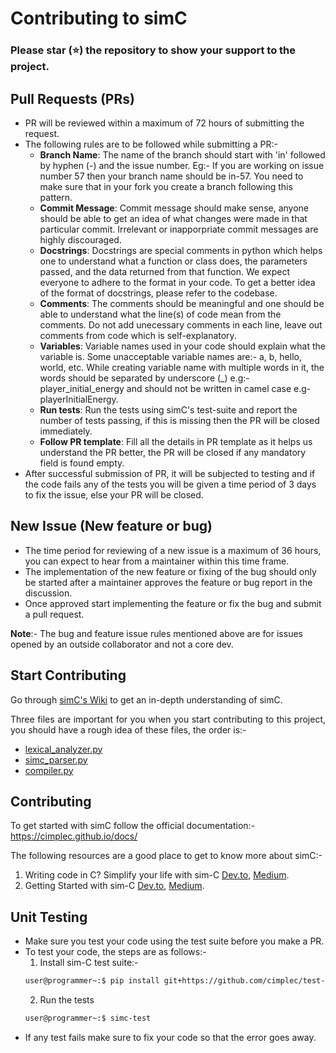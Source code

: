# Contributing to simC   

### Please star (⭐) the repository to show your support to the project.    

## Pull Requests (PRs)

- PR will be reviewed within a maximum of 72 hours of submitting the request.
- The following rules are to be followed while submitting a PR:-
	- <strong>Branch Name</strong>: The name of the branch should start with 'in' followed by hyphen (-) and the issue number. Eg:- If you are working on issue number 57 then your branch name should be in-57. You need to make sure that in your fork you create a branch following this pattern.
	- <strong>Commit Message</strong>: Commit message should make sense, anyone should be able to get an idea of what changes were made in that particular commit. Irrelevant or inapporpriate commit messages are highly discouraged.
	- <strong>Docstrings</strong>: Docstrings are special comments in python which helps one to understand what a function or class does, the parameters passed, and the data returned from that function. We expect everyone to adhere to the format in your code. To get a better idea of the format of docstrings, please refer to the codebase.
	- <strong>Comments</strong>: The comments should be meaningful and one should be able to understand what the line(s) of code mean from the comments. Do not add unecessary comments in each line, leave out comments from code which is self-explanatory. 
	- <strong>Variables</strong>: Variable names used in your code should explain what the variable is. Some unacceptable variable names are:- a, b, hello, world, etc.  While creating variable name with multiple words in it, the words should be separated by underscore (_) e.g:- player_initial_energy and should not be written in camel case e.g- playerInitialEnergy.
	- <strong>Run tests</strong>: Run the tests using simC's test-suite and report the number of tests passing, if this is missing then the PR will be closed immediately.
	- <strong>Follow PR template</strong>: Fill all the details in PR template as it helps us understand the PR better, the PR will be closed if any mandatory field is found empty.
- After successful submission of PR, it will be subjected to testing and if the code fails any of the tests you will be given a time period of 3 days to fix the issue, else your PR will be closed.

## New Issue (New feature or bug)

- The time period for reviewing of a new issue is a maximum of 36 hours, you can expect to hear from a maintainer within this time frame.
- The implementation of the new feature or fixing of the bug should only be started after a maintainer approves the feature or bug report in the discussion. 
- Once approved start implementing the feature or fix the bug and submit a pull request.

<strong>Note</strong>:- The bug and feature issue rules mentioned above are for issues opened by an outside collaborator and not a core dev.

## Start Contributing

<p align="justify">Go through <a href="https://github.com/cimplec/sim-c/wiki/">simC's Wiki</a> to get an in-depth understanding of simC.</p>

<p align="justify">Three files are important for you when you start contributing to this project, you should have a rough idea of these files, the order is:-</p>

- [lexical_analyzer.py](https://github.com/cimplec/sim-c/blob/master/simc/lexical_analyzer.py)
- [simc_parser.py](https://github.com/cimplec/sim-c/blob/master/simc/parser/simc_parser.py)
- [compiler.py](https://github.com/cimplec/sim-c/blob/master/simc/compiler.py)


## Contributing
<span id="contribute"></span>
To get started with simC follow the official documentation:- https://cimplec.github.io/docs/

The following resources are a good place to get to know more about simC:-

1) Writing code in C? Simplify your life with sim-C <a href="https://dev.to/cimplec/writing-code-in-c-simplify-your-life-with-sim-c-2dkj">Dev.to</a>, <a href="https://medium.com/oss-build/writing-code-in-c-simplify-your-life-with-sim-c-9dd98f882bf8">Medium</a>.
2) Getting Started with sim-C <a href="https://dev.to/cimplec/getting-started-with-sim-c-4iek">Dev.to</a>, <a href="https://medium.com/oss-build/getting-started-with-sim-c-1397ee539877">Medium</a>.

## Unit Testing

- Make sure you test your code using the test suite before you make a PR. 
- To test your code, the steps are as follows:-
	1) Install sim-C test suite:-
	```bash
	user@programmer~:$ pip install git+https://github.com/cimplec/test-suite
	```
	2) Run the tests
	```bash
	user@programmer~:$ simc-test
	```
- If any test fails make sure to fix your code so that the error goes away. 

